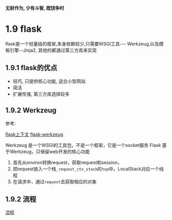 **无财作为, 少有斗智, 既饶争时**

1.9 flask
===========
flask是一个轻量级的框架,本身依赖较少,只需要WSGI工具--- Werkzeug,以及模板引擎--Jinja2, 其他的都通过第三方库来实现

## 1.9.1 flask的优点
- 轻巧, 只提供核心功能, 适合小型网站
- 简洁
- 扩展性强, 第三方库选择较多

## 1.9.2 Werkzeug
参考:

[flask上下文](https://www.cnblogs.com/lilz/p/10250588.html)
[flask-werkzeug](https://www.cnblogs.com/xiaoyuanqujing/articles/11643999.html#_label0)

Werkzeug 是一个WSGI的工具包，不是一个框架，它是一个socket服务
Flask 基于Werkzeug，只保留web开发的核心功能

1. 首先从environ转换request，获取request和session，
2. 把request放入一个栈`_request_ctx_stack`的`top`中。LocalStack对应一个线程
3. 在请求中，通过`request`去获取相应的对象


## 1.9.2 流程

[流程](../_templates/Python/A0006_flask_flow.png)

